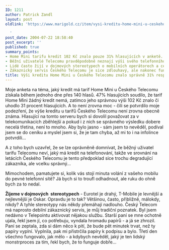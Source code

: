 ```yaml
---
ID: 1211
author: Patrick Zandl
layout: post
oldlink: 'https://www.marigold.cz/item/vysi-kreditu-home-mini-u-ceskeho-telecomu-znalo-spravne-31-respondentu

  '
post_date: 2004-07-22 18:58:40
post_excerpt: ''
published: true
summary_points:
- Home Mini tarifu kredit 102 Kč znalo pouze 31% hlasujících v anketě.
- Běžní uživatelé Telecomu pravděpodobně neznají výši svého telefonního kreditu.
- Lidé často žijí v dojmových stereotypech o mobilních operátorech a cenách.
- Zákaznický servis Českého Telecomu je sice zdlouhavý, ale nakonec funkční.
title: Výši kreditu Home Mini u Českého Telecomu znalo správně 31% respondentů
---
```


<p>
Moje anketa na téma, jaký kredit má tarif Home Mini u Českého Telecomu získala během jednoho dne přes 140 hlasů. 47% hlasujících soudilo, že tarif Home Mini žádný kredit nemá, zatímco jeho správnou výši 102 Kč znalo či uhodlo 31 procent hlasujících. A to není zrovna moc - čili se potvrdilo moje podezření, že výše kreditu u tarifů Českého Telecomu není zrovna obecně známa. Hlasující na tomto serveru bych si dovolil považovat za v telekomunikacích zběhlejší a pokud i z nich se správného výsledku dobere necelá třetina, není to mnoho. Aby bylo jasno - sám jsem to nevěděl, podíval jsem se do ceníku a myslel jsem si, že je tam chyba, až mi to i na infolince potvrdili... </p>
<p>
A z toho bych uzavřel, že se lze oprávněně domnívat, že běžný uživatel tarifu Telecomu neví, jaký má kredit na telefonování, takže ve srovnání na letácích Českého Telecomu je tento předpoklad sice trochu degradující zákazníka, ale vcelku správný... </p>
<p>
Mimochodem, pamatujete si, kolik vás stojí minuta volání z vašeho mobilu do pevné telefonní sítě? Já bych si to troufl odhadnout, ale ruku do ohně bych za to nedal. </p>
<p>
<strong>Žijeme v dojmových  stereotypech</strong> - Eurotel je drahý, T-Mobile je levnější a nejlevnější je Oskar. Opravdu je to tak? Většinou, často, přibližně, málokdy, nikdy? A tyhle stereotypy nás někdy přemáhají nadlouho. Český Telecom má naprosto debilní zákaznický servis, je můj tradiční poznatek. Byl jsem nedávno v Telepointu aktivovat nějakou službu. Starší paní se mne ochotně ujala, řekl jsem jí, co potřebuju, vyndala hromadu papírů - a já se zhrozil. Paní se zeptala, zda si dám něco k pití, že bude pět minutek trvat, než ty papíry vyplní. Vyplnila, pak mi přistrčila papíry k podpisu a bylo. Třetí den všechno fungovalo, jak mělo - a kdybych nevěděl, jaký je ten lidský monstrproces za tím, řekl bych, že to funguje dobře...</p>